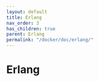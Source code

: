 ```yaml
---
layout: default
title: Erlang
nav_order: 3
has_children: true
parent: Erlang
permalink: "/docker/doc/erlang/"
---
```


# Erlang
